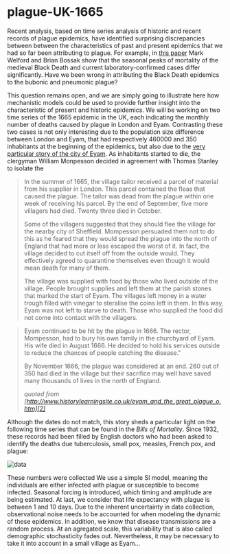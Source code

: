 plague-UK-1665
==============

Recent analysis, based on time series analysis of historic and recent records of plague epidemics, have identified 
surprising discrepancies between between the characteristics of past and present epidemics that we had
so far been attributing to plague. For example, in [this paper][1] Mark Welford and Brian Bossak show that the seasonal
peaks of mortality of the medieval Black Death and current laboratory-confirmed cases differ significantly.
Have we been wrong in attributing the Black Death epidemics to the bubonic and pneumonic plague? 

This question remains open, and we are simply going to illustrate here how mechanistic models could be used to
provide further insight into the characteristic of present and historic epidemics. We will be working on two time
series of the 1665 epidemic in the UK, each indicating the monthly number of deaths caused by plague in London
and Eyam. Contrasting these two cases is not only interesting due to the population size difference between London 
and Eyam, that had respectively 460000 and 350 inhabitants at the beginning of the epidemics, but also due to the
[very particular story of the city of Eyam][2]. As inhabitants started to die, the clergyman William Monpesson decided 
in agreement with Thomas Stanley to isolate the 


>In the summer of 1665, the village tailor received a parcel of material from his supplier in London. This parcel 
>contained the fleas that caused the plague. The tailor was dead from the plague within one week of receiving his
>parcel. By the end of September, five more villagers had died. Twenty three died in October.
>
> Some of the villagers suggested that they should flee the village for the nearby city of Sheffield. Mompesson 
> persuaded them not to do this as he feared that they would spread the plague into the north of England that had
> more or less escaped the worst of it. In fact, the village decided to cut itself off from the outside would. They
> effectively agreed to quarantine themselves even though it would mean death for many of them.
>
>The village was supplied with food by those who lived outside of the village. People brought supplies and left them
>at the parish stones that marked the start of Eyam. The villages left money in a water trough filled with vinegar to
>steralise the coins left in them. In this way, Eyam was not left to starve to death. Those who supplied the food did
>not come into contact with the villagers. 

> Eyam continued to be hit by the plague in 1666. The rector, Mompesson, had to bury his own family in the churchyard
> of Eyam. His wife died in August 1666. He decided to hold his services outside to reduce the chances of people 
> catching the disease."
>
> By November 1666, the plague was considered at an end. 260 out of 350 had died in the village but their sacrifice may 
> well have saved many thousands of lives in the north of England.
> 
> *quoted from [http://www.historylearningsite.co.uk/eyam_and_the_great_plague_o.htm][2]*


Although the dates do not match, this story sheds a particular light on the following time series that can be found
in the *Bills of Mortality*.  Since 1932, these records had been filled by English doctors who had been asked to 
identify the deaths due  tuberculosis, small pox, measles, French pox, and plague:

![data](https://raw.github.com/JDureau/plague-UK-1665/master/images/data.png?login=JDureau&token=c5b1e3d648591265b128978f10a0bcee)

These numbers were collected 
We use a simple SI model, meaning the individuals are either infected with plague or susceptible to become infected.
Seasonal forcing is introduced, which timing and amplitude are being estimated. At last, we consider that life
expectancy with plague is between 1 and 10 days. Due to the inherent uncertainty
in data collection, observational noise needs to be accounted for when modeling the dynamic of these epidemics.
In addition, we know that disease transmissions are a random process. At an agregated scale, this variability that 
is also called demographic stochasticity fades out. Nevertheless, it may be necessary to take it into account
in a small village as Eyam...


[1]: http://www.plosone.org/article/info:doi/10.1371/journal.pone.0008401    "Validation of Inverse Seasonal Peak Mortality in Medieval Plagues, Including the Black Death, in Comparison to Modern Yersinia pestis-Variant Diseases"
[2]: http://en.wikipedia.org/wiki/William_Mompesson   "History of Eyam"
